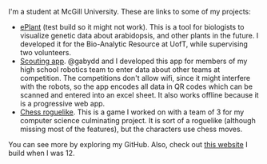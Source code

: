 I'm a student at McGill University. These are links to some of my projects:

* [ePlant](https://bar.utoronto.ca/~awaesep/ePlant3) (test build so it might not work). This is a tool for biologists to visualize genetic data about arabidopsis, and other plants in the future. I developed it for the Bio-Analytic Resource at UofT, while supervising two volunteers. 
* [Scouting app](https://scouting-app.mm12.xyz/). @gabydd and I developed this app for members of my high school robotics team to enter data about other teams at competition. The competitions don't allow wifi, since it might interfere with the robots, so the app encodes all data in QR codes which can be scanned and entered into an excel sheet. It also works offline because it is a progressive web app.
* [Chess roguelike](https://replit.com/@alexwaese_perlman/Chess-Roguelike-1). This is a game I worked on with a team of 3 for my computer science culminating project. It is sort of a roguelike (although missing most of the features), but the characters use chess moves.

You can see more by exploring my GitHub. Also, check out [this website](http:/squishy-banana.com) I build when I was 12.
